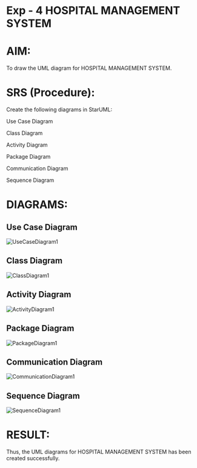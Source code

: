 # Exp - 4 HOSPITAL MANAGEMENT SYSTEM

# AIM:
To draw the UML diagram for HOSPITAL MANAGEMENT SYSTEM.

# SRS (Procedure):
Create the following diagrams in StarUML:

Use Case Diagram

Class Diagram

Activity Diagram

Package Diagram

Communication Diagram

Sequence Diagram

# DIAGRAMS:

## Use Case Diagram
![UseCaseDiagram1](https://github.com/user-attachments/assets/a3716418-93d9-4dcf-b5e5-17200eae2124)

## Class Diagram
![ClassDiagram1](https://github.com/user-attachments/assets/b720117f-d2a9-445a-a7c6-565ff0fa06f3)

## Activity Diagram
![ActivityDiagram1](https://github.com/user-attachments/assets/7a1ba24b-f99e-465d-b0dd-e8cee6a3fc9b)

## Package Diagram
![PackageDiagram1](https://github.com/user-attachments/assets/7bff8baf-b79a-4918-b49b-abed85f0e408)

## Communication Diagram
![CommunicationDiagram1](https://github.com/user-attachments/assets/f086f92d-b776-4793-b057-8ddafb65f998)

## Sequence Diagram
![SequenceDiagram1](https://github.com/user-attachments/assets/5655e0da-2435-403b-84d7-c7aa5e2e0322)

# RESULT:
Thus, the UML diagrams for HOSPITAL MANAGEMENT SYSTEM has been created successfully.
